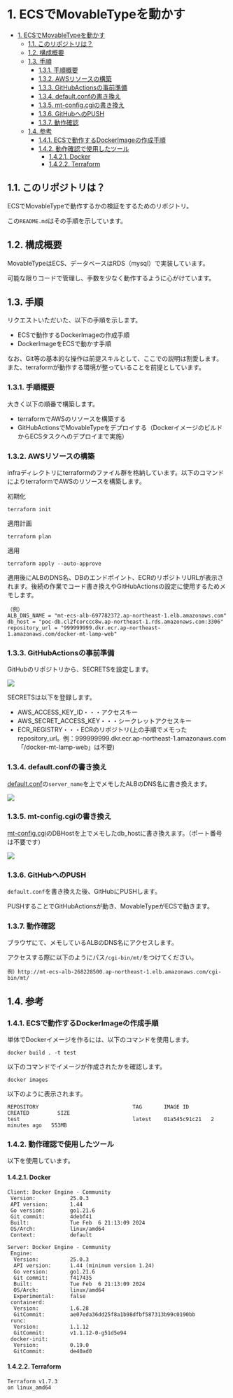 # 1. ECSでMovableTypeを動かす

- [1. ECSでMovableTypeを動かす](#1-ecsでmovabletypeを動かす)
  - [1.1. このリポジトリは？](#11-このリポジトリは)
  - [1.2. 構成概要](#12-構成概要)
  - [1.3. 手順](#13-手順)
    - [1.3.1. 手順概要](#131-手順概要)
    - [1.3.2. AWSリソースの構築](#132-awsリソースの構築)
    - [1.3.3. GitHubActionsの事前準備](#133-githubactionsの事前準備)
    - [1.3.4. default.confの書き換え](#134-defaultconfの書き換え)
    - [1.3.5. mt-config.cgiの書き換え](#135-mt-configcgiの書き換え)
    - [1.3.6. GitHubへのPUSH](#136-githubへのpush)
    - [1.3.7. 動作確認](#137-動作確認)
  - [1.4. 参考](#14-参考)
    - [1.4.1. ECSで動作するDockerImageの作成手順](#141-ecsで動作するdockerimageの作成手順)
    - [1.4.2. 動作確認で使用したツール](#142-動作確認で使用したツール)
      - [1.4.2.1. Docker](#1421-docker)
      - [1.4.2.2. Terraform](#1422-terraform)


## 1.1. このリポジトリは？

ECSでMovableTypeで動作するかの検証をするためのリポジトリ。

この```README.md```はその手順を示しています。

## 1.2. 構成概要

MovableTypeはECS、データベースはRDS（mysql）で実装しています。

可能な限りコードで管理し、手数を少なく動作するように心がけています。

## 1.3. 手順

リクエストいただいた、以下の手順を示します。

- ECSで動作するDockerImageの作成手順
- DockerImageをECSで動かす手順

なお、Git等の基本的な操作は前提スキルとして、ここでの説明は割愛します。また、terraformが動作する環境が整っていることを前提としています。

### 1.3.1. 手順概要

大きく以下の順番で構築します。

- terraformでAWSのリソースを構築する
- GitHubActionsでMovableTypeをデプロイする（DockerイメージのビルドからECSタスクへのデプロイまで実施）

### 1.3.2. AWSリソースの構築

infraディレクトリにterraformのファイル群を格納しています。以下のコマンドによりterraformでAWSのリソースを構築します。

初期化

```
terraform init
```

適用計画

```
terraform plan
```

適用

```
terraform apply --auto-approve
```

適用後にALBのDNS名、DBのエンドポイント、ECRのリポジトリURLが表示されます。後続の作業でコード書き換えやGitHubActionsの設定に使用するためメモします。

```
（例）
ALB_DNS_NAME = "mt-ecs-alb-697782372.ap-northeast-1.elb.amazonaws.com"
db_host = "poc-db.cl2fcorccc8w.ap-northeast-1.rds.amazonaws.com:3306"
repository_url = "999999999.dkr.ecr.ap-northeast-1.amazonaws.com/docker-mt-lamp-web"
```

### 1.3.3. GitHubActionsの事前準備

GitHubのリポジトリから、SECRETSを設定します。

![](img/01.jpg)

SECRETSは以下を登録します。

- AWS_ACCESS_KEY_ID・・・アクセスキー
- AWS_SECRET_ACCESS_KEY・・・シークレットアクセスキー
- ECR_REGISTRY・・・ECRのリポジトリ(上の手順でメモったrepository_url。例：999999999.dkr.ecr.ap-northeast-1.amazonaws.com　「/docker-mt-lamp-web」は不要) 


### 1.3.4. default.confの書き換え

[default.conf](default.conf)の```server_name```を上でメモしたALBのDNS名に書き換えます。

![](img/02.jpg)

### 1.3.5. mt-config.cgiの書き換え

[mt-config.cgi](mt-config.cgi)のDBHostを上でメモしたdb_hostに書き換えます。（ポート番号は不要です）

![](img/03.jpg)

### 1.3.6. GitHubへのPUSH

```default.conf```を書き換えた後、GitHubにPUSHします。

PUSHすることでGitHubActionsが動き、MovableTypeがECSで動きます。

### 1.3.7. 動作確認

ブラウザにて、メモしているALBのDNS名にアクセスします。

アクセスする際に以下のようにパス```/cgi-bin/mt/```をつけてください。

```
例）http://mt-ecs-alb-268228500.ap-northeast-1.elb.amazonaws.com/cgi-bin/mt/
```

## 1.4. 参考

### 1.4.1. ECSで動作するDockerImageの作成手順

単体でDockerイメージを作るには、以下のコマンドを使用します。

```
docker build . -t test
```

以下のコマンドでイメージが作成されたかを確認します。

```
docker images
```

以下のように表示されます。

```
REPOSITORY                              TAG       IMAGE ID       CREATED         SIZE
test                                    latest    01a545c91c21   2 minutes ago   553MB
```


### 1.4.2. 動作確認で使用したツール

以下を使用しています。

#### 1.4.2.1. Docker

```
Client: Docker Engine - Community
 Version:           25.0.3
 API version:       1.44
 Go version:        go1.21.6
 Git commit:        4debf41
 Built:             Tue Feb  6 21:13:09 2024
 OS/Arch:           linux/amd64
 Context:           default

Server: Docker Engine - Community
 Engine:
  Version:          25.0.3
  API version:      1.44 (minimum version 1.24)
  Go version:       go1.21.6
  Git commit:       f417435
  Built:            Tue Feb  6 21:13:09 2024
  OS/Arch:          linux/amd64
  Experimental:     false
 containerd:
  Version:          1.6.28
  GitCommit:        ae07eda36dd25f8a1b98dfbf587313b99c0190bb
 runc:
  Version:          1.1.12
  GitCommit:        v1.1.12-0-g51d5e94
 docker-init:
  Version:          0.19.0
  GitCommit:        de40ad0
```

#### 1.4.2.2. Terraform

```
Terraform v1.7.3
on linux_amd64
```